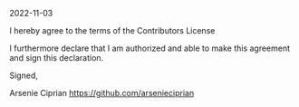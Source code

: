 2022-11-03

I hereby agree to the terms of the Contributors License

I furthermore declare that I am authorized and able to make this
agreement and sign this declaration.

Signed,

Arsenie Ciprian
https://github.com/arsenieciprian
